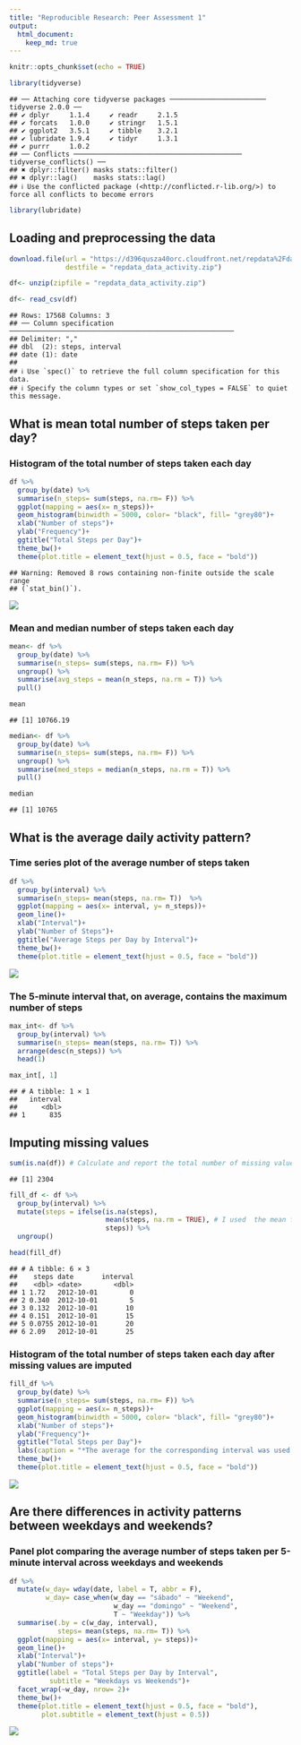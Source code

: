 ```yaml
---
title: "Reproducible Research: Peer Assessment 1"
output: 
  html_document:
    keep_md: true
---
```



``` r
knitr::opts_chunk$set(echo = TRUE)

library(tidyverse)
```

```
## ── Attaching core tidyverse packages ──────────────────────── tidyverse 2.0.0 ──
## ✔ dplyr     1.1.4     ✔ readr     2.1.5
## ✔ forcats   1.0.0     ✔ stringr   1.5.1
## ✔ ggplot2   3.5.1     ✔ tibble    3.2.1
## ✔ lubridate 1.9.4     ✔ tidyr     1.3.1
## ✔ purrr     1.0.2     
## ── Conflicts ────────────────────────────────────────── tidyverse_conflicts() ──
## ✖ dplyr::filter() masks stats::filter()
## ✖ dplyr::lag()    masks stats::lag()
## ℹ Use the conflicted package (<http://conflicted.r-lib.org/>) to force all conflicts to become errors
```

``` r
library(lubridate)
```

## Loading and preprocessing the data


``` r
download.file(url = "https://d396qusza40orc.cloudfront.net/repdata%2Fdata%2Factivity.zip",
              destfile = "repdata_data_activity.zip")

df<- unzip(zipfile = "repdata_data_activity.zip")

df<- read_csv(df)
```

```
## Rows: 17568 Columns: 3
## ── Column specification ────────────────────────────────────────────────────────
## Delimiter: ","
## dbl  (2): steps, interval
## date (1): date
## 
## ℹ Use `spec()` to retrieve the full column specification for this data.
## ℹ Specify the column types or set `show_col_types = FALSE` to quiet this message.
```

## What is mean total number of steps taken per day?

### Histogram of the total number of steps taken each day


``` r
df %>%
  group_by(date) %>% 
  summarise(n_steps= sum(steps, na.rm= F)) %>% 
  ggplot(mapping = aes(x= n_steps))+
  geom_histogram(binwidth = 5000, color= "black", fill= "grey80")+
  xlab("Number of steps")+
  ylab("Frequency")+
  ggtitle("Total Steps per Day")+
  theme_bw()+
  theme(plot.title = element_text(hjust = 0.5, face = "bold"))
```

```
## Warning: Removed 8 rows containing non-finite outside the scale range
## (`stat_bin()`).
```

![](PA1_template_files/figure-html/hist-1.png)<!-- -->

### Mean and median number of steps taken each day


``` r
mean<- df %>%
  group_by(date) %>% 
  summarise(n_steps= sum(steps, na.rm= F)) %>% 
  ungroup() %>% 
  summarise(avg_steps = mean(n_steps, na.rm = T)) %>% 
  pull()

mean
```

```
## [1] 10766.19
```

``` r
median<- df %>%
  group_by(date) %>% 
  summarise(n_steps= sum(steps, na.rm= F)) %>% 
  ungroup() %>% 
  summarise(med_steps = median(n_steps, na.rm = T)) %>% 
  pull()

median
```

```
## [1] 10765
```


## What is the average daily activity pattern?

### Time series plot of the average number of steps taken


``` r
df %>%
  group_by(interval) %>% 
  summarise(n_steps= mean(steps, na.rm= T))  %>% 
  ggplot(mapping = aes(x= interval, y= n_steps))+
  geom_line()+
  xlab("Interval")+
  ylab("Number of Steps")+
  ggtitle("Average Steps per Day by Interval")+
  theme_bw()+
  theme(plot.title = element_text(hjust = 0.5, face = "bold"))
```

![](PA1_template_files/figure-html/time_series-1.png)<!-- -->

### The 5-minute interval that, on average, contains the maximum number of steps


``` r
max_int<- df %>%
  group_by(interval) %>% 
  summarise(n_steps= mean(steps, na.rm= T)) %>% 
  arrange(desc(n_steps)) %>% 
  head(1)

max_int[, 1]
```

```
## # A tibble: 1 × 1
##   interval
##      <dbl>
## 1      835
```

## Imputing missing values


``` r
sum(is.na(df)) # Calculate and report the total number of missing values in the dataset
```

```
## [1] 2304
```

``` r
fill_df <- df %>%
  group_by(interval) %>%  
  mutate(steps = ifelse(is.na(steps), 
                        mean(steps, na.rm = TRUE), # I used  the mean for that 5-minute interval
                        steps)) %>% 
  ungroup()

head(fill_df)
```

```
## # A tibble: 6 × 3
##    steps date       interval
##    <dbl> <date>        <dbl>
## 1 1.72   2012-10-01        0
## 2 0.340  2012-10-01        5
## 3 0.132  2012-10-01       10
## 4 0.151  2012-10-01       15
## 5 0.0755 2012-10-01       20
## 6 2.09   2012-10-01       25
```


### Histogram of the total number of steps taken each day after missing values are imputed


``` r
fill_df %>%
  group_by(date) %>% 
  summarise(n_steps= sum(steps, na.rm= F)) %>% 
  ggplot(mapping = aes(x= n_steps))+
  geom_histogram(binwidth = 5000, color= "black", fill= "grey80")+
  xlab("Number of steps")+
  ylab("Frequency")+
  ggtitle("Total Steps per Day")+
  labs(caption = "*The average for the corresponding interval was used to fill the null observations")+
  theme_bw()+
  theme(plot.title = element_text(hjust = 0.5, face = "bold"))
```

![](PA1_template_files/figure-html/fill_hist-1.png)<!-- -->


## Are there differences in activity patterns between weekdays and weekends?

### Panel plot comparing the average number of steps taken per 5-minute interval across weekdays and weekends


``` r
df %>% 
  mutate(w_day= wday(date, label = T, abbr = F),
         w_day= case_when(w_day == "sábado" ~ "Weekend",
                          w_day == "domingo" ~ "Weekend",
                          T ~ "Weekday")) %>%
  summarise(.by = c(w_day, interval),
            steps= mean(steps, na.rm= T)) %>% 
  ggplot(mapping = aes(x= interval, y= steps))+
  geom_line()+
  xlab("Interval")+
  ylab("Number of steps")+
  ggtitle(label = "Total Steps per Day by Interval",
          subtitle = "Weekdays vs Weekends")+
  facet_wrap(~w_day, nrow= 2)+
  theme_bw()+
  theme(plot.title = element_text(hjust = 0.5, face = "bold"),
        plot.subtitle = element_text(hjust = 0.5))
```

![](PA1_template_files/figure-html/weekends-1.png)<!-- -->
